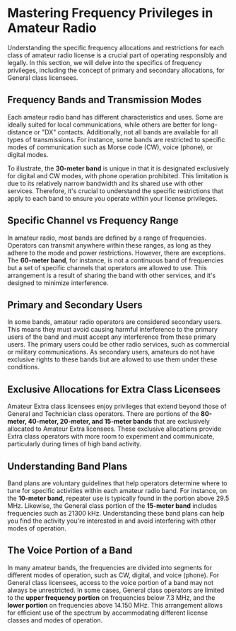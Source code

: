 # Mastering Frequency Privileges in Amateur Radio

Understanding the specific frequency allocations and restrictions for each class of amateur radio license is a crucial part of operating responsibly and legally. In this section, we will delve into the specifics of frequency privileges, including the concept of primary and secondary allocations, for General class licensees.

## Frequency Bands and Transmission Modes

Each amateur radio band has different characteristics and uses. Some are ideally suited for local communications, while others are better for long-distance or "DX" contacts. Additionally, not all bands are available for all types of transmissions. For instance, some bands are restricted to specific modes of communication such as Morse code (CW), voice (phone), or digital modes.

To illustrate, the **30-meter band** is unique in that it is designated exclusively for digital and CW modes, with phone operation prohibited. This limitation is due to its relatively narrow bandwidth and its shared use with other services. Therefore, it's crucial to understand the specific restrictions that apply to each band to ensure you operate within your license privileges.

## Specific Channel vs Frequency Range

In amateur radio, most bands are defined by a range of frequencies. Operators can transmit anywhere within these ranges, as long as they adhere to the mode and power restrictions. However, there are exceptions. The **60-meter band**, for instance, is not a continuous band of frequencies but a set of specific channels that operators are allowed to use. This arrangement is a result of sharing the band with other services, and it's designed to minimize interference.

## Primary and Secondary Users

In some bands, amateur radio operators are considered secondary users. This means they must avoid causing harmful interference to the primary users of the band and must accept any interference from these primary users. The primary users could be other radio services, such as commercial or military communications. As secondary users, amateurs do not have exclusive rights to these bands but are allowed to use them under these conditions.

## Exclusive Allocations for Extra Class Licensees

Amateur Extra class licensees enjoy privileges that extend beyond those of General and Technician class operators. There are portions of the **80-meter, 40-meter, 20-meter, and 15-meter bands** that are exclusively allocated to Amateur Extra licensees. These exclusive allocations provide Extra class operators with more room to experiment and communicate, particularly during times of high band activity.

## Understanding Band Plans

Band plans are voluntary guidelines that help operators determine where to tune for specific activities within each amateur radio band. For instance, on the **10-meter band**, repeater use is typically found in the portion above 29.5 MHz. Likewise, the General class portion of the **15-meter band** includes frequencies such as 21300 kHz. Understanding these band plans can help you find the activity you're interested in and avoid interfering with other modes of operation.

## The Voice Portion of a Band

In many amateur bands, the frequencies are divided into segments for different modes of operation, such as CW, digital, and voice (phone). For General class licensees, access to the voice portion of a band may not always be unrestricted. In some cases, General class operators are limited to the **upper frequency portion** on frequencies below 7.3 MHz, and the **lower portion** on frequencies above 14.150 MHz. This arrangement allows for efficient use of the spectrum by accommodating different license classes and modes of operation.